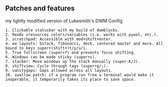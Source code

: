 
## Patches and features

my lightly modified version of Lukesmith's DWM Config

    1. Clickable statusbar with my build of dwmblocks.
    2. Reads xresources colors/variables (i.e. works with pywal, etc.).
    3. scratchpad: Accessible with mod+shift+enter.
    4. ew layouts: bstack, fibonacci, deck, centered master and more. All bound to keys super+(shift+)t/y/u/i.
    5. True fullscreen (super+f) and prevents focus shifting.
    6. Windows can be made sticky (super+s).
    7. stacker: Move windows up the stack manually (super-K/J).
    8. shiftview: Cycle through tags (super+g/;).
    9. vanitygaps: Gaps allowed across all layouts.
    10. swallow patch: if a program run from a terminal would make it inoperable, it temporarily takes its place to save space.

